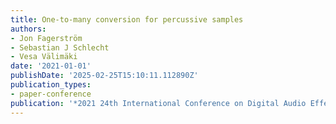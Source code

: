 ```yaml
---
title: One-to-many conversion for percussive samples
authors:
- Jon Fagerström
- Sebastian J Schlecht
- Vesa Välimäki
date: '2021-01-01'
publishDate: '2025-02-25T15:10:11.112890Z'
publication_types:
- paper-conference
publication: '*2021 24th International Conference on Digital Audio Effects (DAFx)*'
---
```

